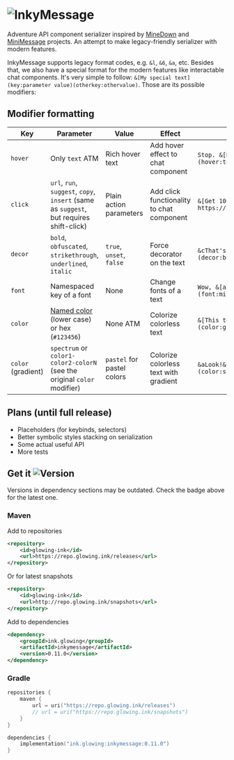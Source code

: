 # ![InkyMessage](https://i.imgur.com/QTTQyml.png)
Adventure API component serializer inspired by [MineDown](https://github.com/Phoenix616/MineDown/tree/kyori-adventure) 
and [MiniMessage](https://docs.advntr.dev/minimessage/index.html) projects. 
An attempt to make legacy-friendly serializer with modern features.

InkyMessage supports legacy format codes, e.g. `&l`, `&6`, `&a`, etc.
Besides that, we also have a special format for the modern features like interactable chat components.
It's very simple to follow: `&[My special text](key:parameter value)(otherkey:othervalue)`.
Those are its possible modifiers:
## Modifier formatting
| Key                | Parameter                                                                                                                           | Value                      | Effect                                    | Example                                                     |
|--------------------|-------------------------------------------------------------------------------------------------------------------------------------|----------------------------|-------------------------------------------|-------------------------------------------------------------|
| `hover`            | Only `text` ATM                                                                                                                     | Rich hover text            | Add hover effect to chat component        | `Stop. &[Hover time](hover:text What a meme)!`              |
| `click`            | `url`, `run`, `suggest`, `copy`, `insert` (same as `suggest`, but requires shift-click)                                             | Plain action parameters    | Add click functionality to chat component | `&[Get 100 robux!](click:url https://youtu.be/dQw4w9WgXcQ)` |
| `decor`            | `bold`, `obfuscated`, `strikethrough`, `underlined`, `italic`                                                                       | `true`, `unset`, `false`   | Force decorator on the text               | `&cThat's a &[bold](decor:bold) move!`                      |
| `font`             | Namespaced key of a font                                                                                                            | None                       | Change fonts of a text                    | `Wow, &[almost HD fonts](font:minecraft:uniform)!`          |
| `color`            | [Named color](https://jd.advntr.dev/api/4.13.1/net/kyori/adventure/text/format/NamedTextColor.html) (lower case) or hex (`#123456`) | None ATM                   | Colorize colorless text                   | `&[This text is green](color:green)`                        |
| `color` (gradient) | `spectrum` or `color1-color2-colorN` (see the original `color` modifier)                                                            | `pastel` for pastel colors | Colorize colorless text with gradient     | `&aLook!&r &[Fancy!](color:spectrum)(decor:bold)`           |

## Plans (until full release)
- Placeholders (for keybinds, selectors)
- Better symbolic styles stacking on serialization
- Some actual useful API
- More tests

## Get it ![Version](https://img.shields.io/github/v/tag/GlowingInk/InkyMessage?sort=semver&style=flat&label=release)
Versions in dependency sections may be outdated. Check the badge above for the latest one.
### Maven
Add to repositories
```xml
<repository>
    <id>glowing-ink</id>
    <url>https://repo.glowing.ink/releases</url>
</repository>
```
Or for latest snapshots
```xml
<repository>
    <id>glowing-ink</id>
    <url>http://repo.glowing.ink/snapshots</url>
</repository>
```
Add to dependencies
```xml
<dependency>
    <groupId>ink.glowing</groupId>
    <artifactId>inkymessage</artifactId>
    <version>0.11.0</version>
</dependency>
```
### Gradle
```kotlin
repositories {
    maven {
        url = uri("https://repo.glowing.ink/releases")
        // url = uri("https://repo.glowing.ink/snapshots")
    }
}

dependencies {
    implementation("ink.glowing:inkymessage:0.11.0")
}
```